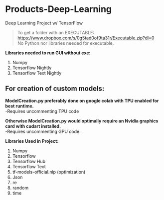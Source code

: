 # Products-Deep-Learning
Deep Learning Project w/ TensorFlow

> To get a folder with an EXECUTABLE:  
https://www.dropbox.com/s/0g5tad0of9ta31r/Executable.zip?dl=0  
No Python nor libraries needed for executable.

**Libraries needed to run GUI without exe:**  
1. Numpy
2. Tensorflow Nightly
4. Tensorflow Text Nightly

## For creation of custom models:
**ModelCreation.py preferably done on google colab with TPU enabled for best runtime.**  
-Requires uncommenting TPU code

**Otherwise ModelCreation.py would optimally require an Nvidia graphics card with cudart installed.**  
-Requires uncommenting GPU code.


**Libraries Used in Project:**  
1. Numpy
2. Tensorflow
3. Tensorflow Hub
4. Tensorflow Text
5. tf-models-official.nlp (optimization)
6. Json
7. re
9. random
10. time

